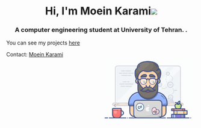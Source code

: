 <h1 align="center">Hi, I'm Moein Karami<img width="30px" src="https://raw.githubusercontent.com/iampavangandhi/iampavangandhi/master/gifs/Hi.gif"></h1>
<h3 font-size="20" align="center">A computer engineering student at University of Tehran. .</h3>

You can see my projects [here](https://github.com/Moein-Karami/Moein-Karami)

<img align="right" style="width:16rem; height:auto" src="https://raw.githubusercontent.com/Elanza-48/Elanza-48/41a4790484e268102dfdab2b7c59d440d3ffafab/resources/img/geek.gif"/>

Contact: [Moein Karami](https://www.linkedin.com/in/moein-karami-2000/)
